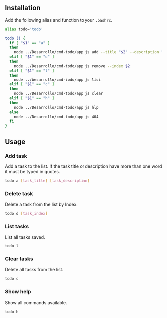 ## Installation

Add the following alias and function to your `.bashrc`.

```sh
alias todo='todo'

todo () {
  if [ "$1" == "a" ]
  then
    node ../Desarrollo/cmd-todo/app.js add --title "$2" --description "$3"
  elif [ "$1" == "d" ]
  then
    node ../Desarrollo/cmd-todo/app.js remove --index $2
  elif [ "$1" == "l" ]
  then
    node ../Desarrollo/cmd-todo/app.js list
  elif [ "$1" == "c" ]
  then
    node ../Desarrollo/cmd-todo/app.js clear
  elif [ "$1" == "h" ]
  then
    node ../Desarrollo/cmd-todo/app.js hlp
  else
    node ../Desarrollo/cmd-todo/app.js 404
  fi
}
```

## Usage

### Add task

Add a task to the list. If the task title or description have more than one word it must be typed in quotes.

```sh
todo a [task_title] [task_description]
```

### Delete task

Delete a task from the list by Index.

```sh
todo d [task_index]
```

### List tasks

List all tasks saved.

```sh
todo l
```

### Clear tasks

Delete all tasks from the list.

```sh
todo c
```

### Show help

Show all commands available.

```sh
todo h
```
